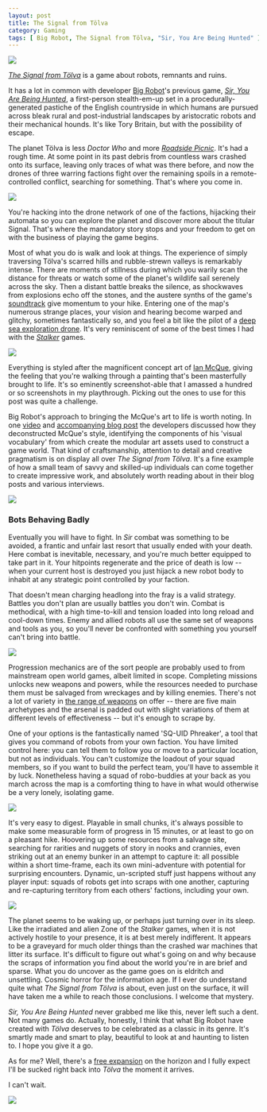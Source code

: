 ```yaml
---
layout: post
title: The Signal from Tölva
category: Gaming
tags: [ Big Robot, The Signal from Tölva, "Sir, You Are Being Hunted" ]
---
```


![](/images/the-signal-from-tolva/tolva_01.jpg)

[*The Signal from Tölva*](http://www.thesignalfrom.com/) is a game about robots, remnants and ruins.

It has a lot in common with developer [Big Robot](http://www.big-robot.com/)'s previous game, [*Sir, You Are Being Hunted*](http://store.steampowered.com/app/242880/Sir_You_Are_Being_Hunted/), a first-person stealth-em-up set in a procedurally-generated pastiche of the English countryside in which humans are pursued across bleak rural and post-industrial landscapes by aristocratic robots and their mechanical hounds. It's like Tory Britain, but with the possibility of escape.

The planet Tölva is less *Doctor Who* and more [*Roadside Picnic*](https://en.wikipedia.org/wiki/Roadside_Picnic). It's had a rough time. At some point in its past debris from countless wars crashed onto its surface, leaving only traces of what was there before, and now the drones of three warring factions fight over the remaining spoils in a remote-controlled conflict, searching for something. That's where you come in.

![](/images/the-signal-from-tolva/tolva_03.jpg)

You're hacking into the drone network of one of the factions, hijacking their automata so you can explore the planet and discover more about the titular Signal. That's where the mandatory story stops and your freedom to get on with the business of playing the game begins.

Most of what you do is walk and look at things. The experience of simply traversing Tölva's scarred hills and rubble-strewn valleys is remarkably intense. There are moments of stillness during which you warily scan the distance for threats or watch some of the planet's wildlife sail serenely across the sky. Then a distant battle breaks the silence, as shockwaves from explosions echo off the stones, and the austere synths of the game's [soundtrack](https://forcesofgood.bandcamp.com/album/music-from-the-signal-from-t-lva) give momentum to your hike. Entering one of the map's numerous strange places, your vision and hearing become warped and glitchy, sometimes fantastically so, and you feel a bit like the pilot of a [deep sea exploration drone](https://www.youtube.com/watch?v=kSfESqX-E84&ab_channel=JasonTaylor). It's very reminiscent of some of the best times I had with the [*Stalker*](http://store.steampowered.com/app/4500/STALKER_Shadow_of_Chernobyl/) games.

![](/images/the-signal-from-tolva/tolva_02.jpg)

Everything is styled after the magnificent concept art of [Ian McQue](https://twitter.com/ianmcque), giving the feeling that you're walking through a painting that's been masterfully brought to life. It's so eminently screenshot-able that I amassed a hundred or so screenshots in my playthrough. Picking out the ones to use for this post was quite a challenge.

Big Robot's approach to bringing the McQue's art to life is worth noting. In one [video](https://www.youtube.com/watch?v=E3L6Ml-BUUY&ab_channel=JimRossignol) and [accompanying blog post](http://www.big-robot.com/2017/01/24/art-signal-from-tolva-ian-mcque/) the developers discussed how they deconstructed McQue's style, identifying the components of his 'visual vocabulary' from which create the modular art assets used to construct a game world. That kind of craftsmanship, attention to detail and creative pragmatism is on display all over *The Signal from Tölva*. It's a fine example of how a small team of savvy and skilled-up individuals can come together to create impressive work, and absolutely worth reading about in their blog posts and various interviews.

![](/images/the-signal-from-tolva/tolva_09.jpg)

### Bots Behaving Badly

Eventually you will have to fight. In *Sir* combat was something to be avoided, a frantic and unfair last resort that usually ended with your death. Here combat is inevitable, necessary, and you're much better equipped to take part in it. Your hitpoints regenerate and the price of death is low -- when your current host is destroyed you just hijack a new robot body to inhabit at any strategic point controlled by your faction.

That doesn't mean charging headlong into the fray is a valid strategy. Battles you don't plan are usually battles you don't win. Combat is methodical, with a high time-to-kill and tension loaded into long reload and cool-down times. Enemy and allied robots all use the same set of weapons and tools as you, so you'll never be confronted with something you yourself can't bring into battle.

![](/images/the-signal-from-tolva/tolva_07.jpg)

Progression mechanics are of the sort people are probably used to from mainstream open world games, albeit limited in scope. Completing missions unlocks new weapons and powers, while the resources needed to purchase them must be salvaged from wreckages and by killing enemies. There's not a lot of variety in [the range of weapons](/images/the-signal-from-tolva/tolva_arsenal.jpg) on offer -- there are five main archetypes and the arsenal is padded out with slight variations of them at different levels of effectiveness -- but it's enough to scrape by.

One of your options is the fantastically named 'SQ-UID Phreaker', a tool that gives you command of robots from your own faction. You have limited control here: you can tell them to follow you or move to a particular location, but not as individuals. You can't customize the loadout of your squad members, so if you want to build the perfect team, you'll have to assemble it by luck. Nonetheless having a squad of robo-buddies at your back as you march across the map is a comforting thing to have in what would otherwise be a very lonely, isolating game.

![](/images/the-signal-from-tolva/tolva_15.jpg)

It's very easy to digest. Playable in small chunks, it's always possible to make some measurable form of progress in 15 minutes, or at least to go on a pleasant hike. Hoovering up some resources from a salvage site, searching for rarities and nuggets of story in nooks and crannies, even striking out at an enemy bunker in an attempt to capture it: all possible within a short time-frame, each its own mini-adventure with potential for surprising encounters. Dynamic, un-scripted stuff just happens without any player input: squads of robots get into scraps with one another, capturing and re-capturing territory from each others' factions, including your own.

![](/images/the-signal-from-tolva/tolva_08.jpg)

The planet seems to be waking up, or perhaps just turning over in its sleep. Like the irradiated and alien Zone of the *Stalker* games, when it is not actively hostile to your presence, it is at best merely indifferent. It appears to be a graveyard for much older things than the crashed war machines that litter its surface. It's difficult to figure out what's going on and why because the scraps of information you find about the world you're in are brief and sparse. What you do uncover as the game goes on is eldritch and unsettling. Cosmic horror for the information age. If I ever do understand quite what *The Signal from Tölva* is about, even just on the surface, it will have taken me a while to reach those conclusions. I welcome that mystery.

*Sir, You Are Being Hunted* never grabbed me like this, never left such a dent. Not many games do. Actually, honestly, I think that what Big Robot have created with *Tölva* deserves to be celebrated as a classic in its genre. It's smartly made and smart to play, beautiful to look at and haunting to listen to. I hope you give it a go.

As for me? Well, there's a [free expansion](https://www.rockpapershotgun.com/2017/05/25/the-signal-from-tolva-free-expansion-announced/) on the horizon and I fully expect I'll be sucked right back into *Tölva* the moment it arrives.

I can't wait.

![](/images/the-signal-from-tolva/tolva_18.jpg)
